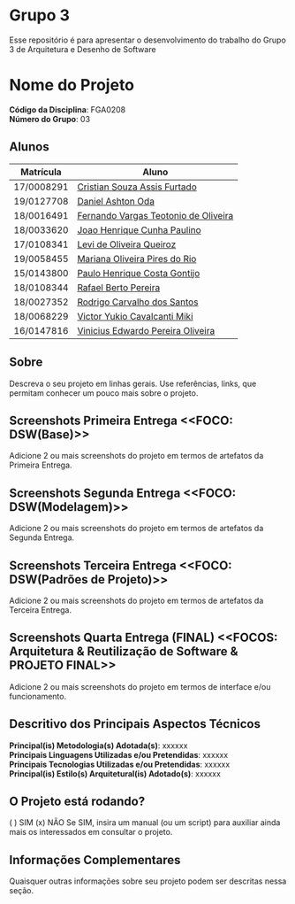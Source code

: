 # Grupo 3

Esse repositório é para apresentar o desenvolvimento do trabalho do Grupo 3 de Arquitetura e Desenho de Software

# Nome do Projeto

**Código da Disciplina**: FGA0208<br>
**Número do Grupo**: 03<br>

## Alunos
| Matrícula | Aluno |
| -- | -- |
| 17/0008291 | [Cristian Souza Assis Furtado](https://github.com/csafurtado) |
| 19/0127708 | [Daniel Ashton Oda](https://github.com/danieloda) |
| 18/0016491 | [Fernando Vargas Teotonio de Oliveira](https://github.com/SFernandoS) |
| 18/0033620 | [Joao Henrique Cunha Paulino](https://github.com/JoaoHenrique12) |
| 17/0108341 | [Levi de Oliveira Queiroz](https://github.com/LeviQ27) |
| 19/0058455 | [Mariana Oliveira Pires do Rio](https://github.com/MarianaPRio) |
| 15/0143800 | [Paulo Henrique Costa Gontijo](https://github.com/paulohgontijoo) |
| 18/0108344 | [Rafael Berto Pereira](https://github.com/RafaelBP02) |
| 18/0027352 | [Rodrigo Carvalho dos Santos](https://github.com/Rocsantos) |
| 18/0068229 | [Victor Yukio Cavalcanti Miki](https://github.com/yukioz) |
| 16/0147816 | [Vinicius Edwardo Pereira Oliveira](https://github.com/viniciused26) |

## Sobre 
Descreva o seu projeto em linhas gerais.
Use referências, links, que permitam conhecer um pouco mais sobre o projeto.

## Screenshots Primeira Entrega <<FOCO: DSW(Base)>>
Adicione 2 ou mais screenshots do projeto em termos de artefatos da Primeira Entrega.

## Screenshots Segunda Entrega <<FOCO: DSW(Modelagem)>>
Adicione 2 ou mais screenshots do projeto em termos de artefatos da Segunda Entrega.

## Screenshots Terceira Entrega <<FOCO: DSW(Padrões de Projeto)>>
Adicione 2 ou mais screenshots do projeto em termos de artefatos da Terceira Entrega.

## Screenshots Quarta Entrega (FINAL) <<FOCOS: Arquitetura & Reutilização de Software & PROJETO FINAL>>
Adicione 2 ou mais screenshots do projeto em termos de interface e/ou funcionamento.

## Descritivo dos Principais Aspectos Técnicos 
**Principal(is) Metodologia(s) Adotada(s)**: xxxxxx<br>
**Principais Linguagens Utilizadas e/ou Pretendidas**: xxxxxx<br>
**Principais Tecnologias Utilizadas e/ou Pretendidas**: xxxxxx<br>
**Principal(is) Estilo(s) Arquitetural(is) Adotado(s)**: xxxxxx<br>

## O Projeto está rodando?
( ) SIM
(x) NÃO
Se SIM, insira um manual (ou um script) para auxiliar ainda mais os interessados em consultar o projeto.

## Informações Complementares 
Quaisquer outras informações sobre seu projeto podem ser descritas nessa seção.
